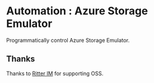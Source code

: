 # Automation : Azure Storage Emulator

Programmatically control Azure Storage Emulator.

## Thanks

Thanks to [Ritter IM](http://ritterim.com) for supporting OSS.
